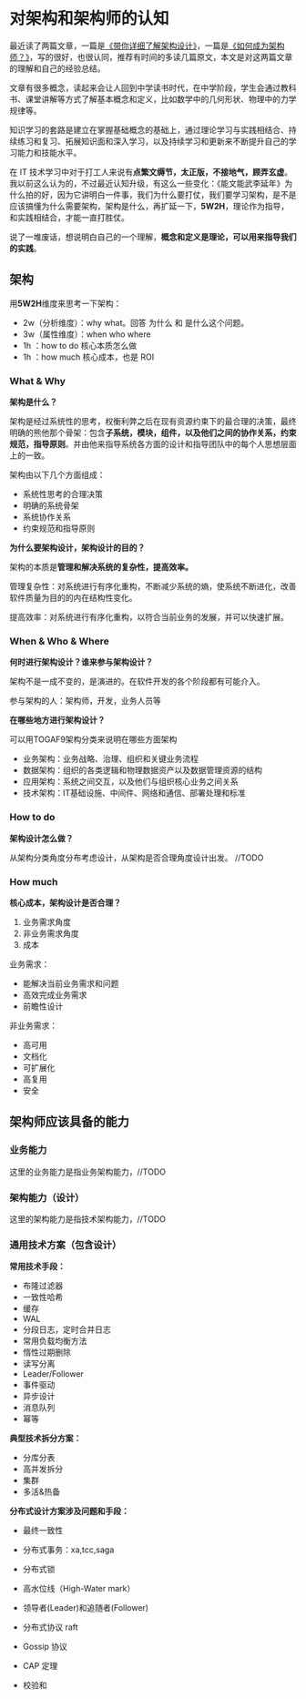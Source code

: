 # 对架构和架构师的认知

最近读了两篇文章，一篇是[《带你详细了解架构设计》](https://mp.weixin.qq.com/s/ZBewuUDkxGoDgSFnpNxrDw)，一篇是[《如何成为架构师？》](https://mp.weixin.qq.com/s/AkNuuHjguqm9aT4U4IXDFA)，写的很好，也很认同，推荐有时间的多读几篇原文，本文是对这两篇文章的理解和自己的经验总结。

文章有很多概念，读起来会让人回到中学读书时代，在中学阶段，学生会通过教科书、课堂讲解等方式了解基本概念和定义，比如数学中的几何形状、物理中的力学规律等。

知识学习的套路是建立在掌握基础概念的基础上，通过理论学习与实践相结合、持续练习和复习、拓展知识面和深入学习，以及持续学习和更新来不断提升自己的学习能力和技能水平。

在 IT 技术学习中对于打工人来说有**点繁文缛节，太正版，不接地气，顾弄玄虚**。我以前这么认为的，不过最近认知升级，有这么一些变化：《能文能武李延年》为什么拍的好，因为它讲明白一件事，我们为什么要打仗，我们要学习架构，是不是应该搞懂为什么需要架构，架构是什么，再扩延一下，**5W2H**，理论作为指导，和实践相结合，才能一直打胜仗。

说了一堆废话，想说明白自己的一个理解，**概念和定义是理论，可以用来指导我们的实践**。

## 架构

用**5W2H**维度来思考一下架构：

-   2w（分析维度）：why what。回答 为什么 和 是什么这个问题。
-   3w（属性维度）：when who where
-   1h ：how to do 核心本质怎么做
-   1h ：how much 核心成本，也是 ROI

### What & Why

**架构是什么？**

架构是经过系统性的思考，权衡利弊之后在现有资源约束下的最合理的决策，最终明确的熊他那个骨架：包含**子系统，模块，组件，以及他们之间的协作关系，约束规范，指导原则**。并由他来指导系统各方面的设计和指导团队中的每个人思想层面上的一致。

架构由以下几个方面组成：
- 系统性思考的合理决策
- 明确的系统骨架
- 系统协作关系
- 约束规范和指导原则

**为什么要架构设计，架构设计的目的？**

架构的本质是**管理和解决系统的复杂性，提高效率。**

管理复杂性：对系统进行有序化重构，不断减少系统的熵，使系统不断进化，改善软件质量为目的的内在结构性变化。

提高效率：对系统进行有序化重构，以符合当前业务的发展，并可以快速扩展。


### When & Who & Where

**何时进行架构设计？谁来参与架构设计？**

架构不是一成不变的，是演进的。在软件开发的各个阶段都有可能介入。

参与架构的人：架构师，开发，业务人员等

**在哪些地方进行架构设计？**

可以用TOGAF9架构分类来说明在哪些方面架构

- 业务架构：业务战略、治理、组织和关键业务流程
- 数据架构：组织的各类逻辑和物理数据资产以及数据管理资源的结构
- 应用架构：系统之间交互，以及他们与组织核心业务之间关系
- 技术架构：IT基础设施、中间件、网络和通信、部署处理和标准

### How to do

**架构设计怎么做？**

从架构分类角度分布考虑设计，从架构是否合理角度设计出发。
//TODO

### How much

**核心成本，架构设计是否合理？**

1. 业务需求角度  
2. 非业务需求角度
3. 成本

业务需求：
- 能解决当前业务需求和问题
- 高效完成业务需求
- 前瞻性设计

非业务需求：
- 高可用
- 文档化
- 可扩展化
- 高复用
- 安全


## 架构师应该具备的能力

### 业务能力
这里的业务能力是指业务架构能力，//TODO
### 架构能力（设计）
这里的架构能力是指技术架构能力，//TODO

### 通用技术方案（包含设计）

**常用技术手段：**

-   布隆过滤器
-   一致性哈希
-   缓存
-   WAL
-   分段日志，定时合并日志
-   常用负载均衡方法
-   惰性过期删除
-   读写分离
-   Leader/Follower
-   事件驱动
-   异步设计
-   消息队列
-   幂等

**典型技术拆分方案：**

-   分库分表
-   高并发拆分
-   集群
-   多活&热备

**分布式设计方案涉及问题和手段：**

-   最终一致性

-   分布式事务：xa,tcc,saga
-   分布式锁
-   高水位线（High-Water mark）
-   领导者(Leader)和追随者(Follower)
-   分布式协议 raft
-   Gossip 协议
-   CAP 定理
-   校验和
